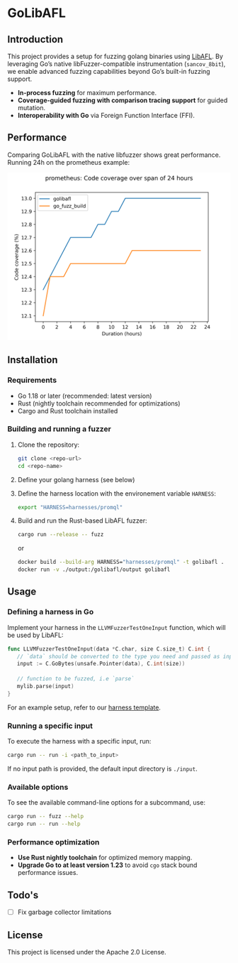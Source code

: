 # GoLibAFL

## Introduction
This project provides a setup for fuzzing golang binaries using [LibAFL](https://github.com/AFLplusplus/LibAFL).
By leveraging Go’s native libFuzzer-compatible instrumentation (`sancov_8bit`), we enable advanced fuzzing capabilities beyond Go’s built-in fuzzing support.

- **In-process fuzzing** for maximum performance.
- **Coverage-guided fuzzing with comparison tracing support** for guided mutation.
- **Interoperability with Go** via Foreign Function Interface (FFI).

## Performance
Comparing GoLibAFL with the native libfuzzer shows great performance. Running 24h on the prometheus example:

<img src="images/performance.png" width="600">

## Installation
### Requirements
- Go 1.18 or later (recommended: latest version)
- Rust (nightly toolchain recommended for optimizations)
- Cargo and Rust toolchain installed

### Building and running a fuzzer
1. Clone the repository:
   ```sh
   git clone <repo-url>
   cd <repo-name>
   ```
2. Define your golang harness (see below)
3. Define the harness location with the environement variable `HARNESS`:
    ```sh
    export "HARNESS=harnesses/promql"
    ```
4. Build and run the Rust-based LibAFL fuzzer:
   ```sh
   cargo run --release -- fuzz
   ```

   or

   ```sh
   docker build --build-arg HARNESS="harnesses/promql" -t golibafl .
   docker run -v ./output:/golibafl/output golibafl
   ```
## Usage
### Defining a harness in Go
Implement your harness in the `LLVMFuzzerTestOneInput` function, which will be used by LibAFL:
```go
func LLVMFuzzerTestOneInput(data *C.char, size C.size_t) C.int {
   // `data` should be converted to the type you need and passed as input
   input := C.GoBytes(unsafe.Pointer(data), C.int(size))

   // function to be fuzzed, i.e `parse`
   mylib.parse(input)
}
```

For an example setup, refer to our [harness template](./harness_template/).

### Running a specific input
To execute the harness with a specific input, run:
```sh
cargo run -- run -i <path_to_input>
```
If no input path is provided, the default input directory is `./input`.

### Available options
To see the available command-line options for a subcommand, use:
```sh
cargo run -- fuzz --help
cargo run -- run --help
```

### Performance optimization
- **Use Rust nightly toolchain** for optimized memory mapping.
- **Upgrade Go to at least version 1.23** to avoid `cgo` stack bound performance issues.

## Todo's
- [ ] Fix garbage collector limitations

## License
This project is licensed under the Apache 2.0 License.
